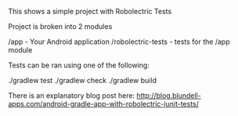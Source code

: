 This shows a simple project with Robolectric Tests

Project is broken into 2 modules

/app - Your Android application
/robolectric-tests - tests for the /app module

Tests can be ran using one of the following:

./gradlew test
./gradlew check
./gradlew build

There is an explanatory blog post here: http://blog.blundell-apps.com/android-gradle-app-with-robolectric-junit-tests/
